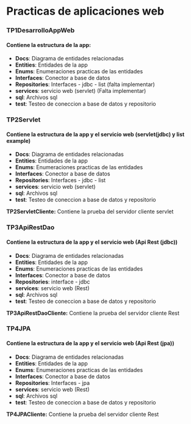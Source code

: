 # Practicas de aplicaciones web

### TP1DesarrolloAppWeb
#### Contiene la estructura de la app:
- **Docs**: Diagrama de entidades relacionadas
- **Entities**: Entidades de la app
- **Enums**: Enumeraciones practicas de las entidades
- **Interfaces**: Conector a base de datos
- **Repositories**: Interfaces - jdbc - list (falta implementar)
- **services**: servicio web (servlet) (Falta implementar)
- **sql**: Archivos sql
- **test**: Testeo de coneccion a base de datos y repositorio

### TP2Servlet
#### Contiene la estructura de la app y el servicio web (servlet(jdbc) y list example)
- **Docs**: Diagrama de entidades relacionadas
- **Entities**: Entidades de la app
- **Enums**: Enumeraciones practicas de las entidades
- **Interfaces**: Conector a base de datos
- **Repositories**: Interfaces - jdbc - list
- **services**: servicio web (servlet)
- **sql**: Archivos sql
- **test**: Testeo de coneccion a base de datos y repositorio

**TP2ServletCliente:** Contiene la prueba del servidor cliente servlet

### TP3ApiRestDao
#### Contiene la estructura de la app y el servicio web (Api Rest (jdbc))
- **Docs**: Diagrama de entidades relacionadas
- **Entities**: Entidades de la app
- **Enums**: Enumeraciones practicas de las entidades
- **Interfaces**: Conector a base de datos
- **Repositories**: interface - jdbc
- **services**: servicio web (Rest)
- **sql**: Archivos sql
- **test**: Testeo de coneccion a base de datos y repositorio

**TP3ApiRestDaoCliente:** Contiene la prueba del servidor cliente Rest

### TP4JPA
#### Contiene la estructura de la app y el servicio web (Api Rest (jpa))
- **Docs**: Diagrama de entidades relacionadas
- **Entities**: Entidades de la app
- **Enums**: Enumeraciones practicas de las entidades
- **Interfaces**: Conector a base de datos
- **Repositories**: Interfaces - jpa
- **services**: servicio web (Rest)
- **sql**: Archivos sql
- **test**: Testeo de coneccion a base de datos y repositorio

**TP4JPACliente:** Contiene la prueba del servidor cliente Rest
